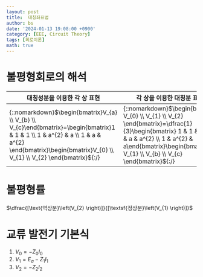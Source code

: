 ```yaml
---
layout: post
title:  대칭좌표법
author: bs
date: '2024-01-13 19:08:00 +0900'
category: [EEE, Circuit Theory]
tags: [회로이론]
math: true
---
```


# 불평형회로의 해석

| 대칭성분을 이용한 각 상 표현 | 각 상을 이용한 대칭분 표현 |
| --- | --- |
| {::nomarkdown}$\begin{bmatrix}V_{a} \\ V_{b} \\ V_{c}\end{bmatrix}=\begin{bmatrix}1 & 1 & 1 \\ 1 & a^{2} & a \\ 1 & a & a^{2} \end{bmatrix}\begin{bmatrix}V_{0} \\ V_{1} \\ V_{2} \end{bmatrix}${:/} | {::nomarkdown}$\begin{bmatrix} V_{0} \\ V_{1} \\ V_{2} \end{bmatrix}=\dfrac{1}{3}\begin{bmatrix} 1 & 1 & 1 \\ 1 & a & a^{2} \\ 1 & a^{2} & a\end{bmatrix}\begin{bmatrix} V_{1} \\ V_{b} \\ V_{c} \end{bmatrix}${:/} |

# 불평형률
$\dfrac{[\text{역상분}\left(V_{2} \right)]}{[\textsf{정상분}\left(V_{1} \right)]}$

# 교류 발전기 기본식
1. $V_{0}=-Z_{0}I_{0}$
2. $V_{1}=E_{a}-Z_{1}I_{1}$
3. $V_{2}=-Z_{2}I_{2}$